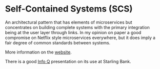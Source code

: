 # Self-Contained Systems (SCS) 

An architectural pattern that has elements of microservices but concentrates on building complete systems 
with the primary integration being at the user layer through links. In my opinion on paper a good compromise on 
Netflix style microservices everywhere, but it does imply a fair degree of common standards between systems.  

More information on the [website](http://scs-architecture.org/).

There is a good [Info Q](https://www.infoq.com/presentations/cloud-based-bank-java) presentation on its use 
at Starling Bank.
